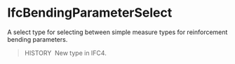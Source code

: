 IfcBendingParameterSelect
=========================

A select type for selecting between simple measure types for reinforcement bending parameters.

> HISTORY&nbsp; New type in IFC4.
